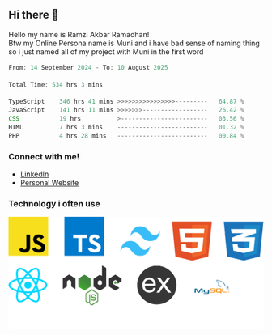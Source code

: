 ## Hi there 👋
Hello my name is Ramzi Akbar Ramadhan!\
Btw my Online Persona name is Muni and i have bad sense of naming thing so i just named all of my project with Muni in the first word
<!--START_SECTION:Muni-->

```Javascript
From: 14 September 2024 - To: 10 August 2025

Total Time: 534 hrs 3 mins

TypeScript    346 hrs 41 mins >>>>>>>>>>>>>>>>---------   64.87 %
JavaScript    141 hrs 11 mins >>>>>>>------------------   26.42 %
CSS           19 hrs          >------------------------   03.56 %
HTML          7 hrs 3 mins    -------------------------   01.32 %
PHP           4 hrs 28 mins   -------------------------   00.84 %
```

<!--END_SECTION:Muni-->
### Connect with me!
* [LinkedIn](https://www.linkedin.com/in/ramzi-akbar-ramadhan-b8b05a243/)
* [Personal Website](https://www.muniporto.my.id/)
### Technology i often use
![Technology List](assets/techlist.png)
